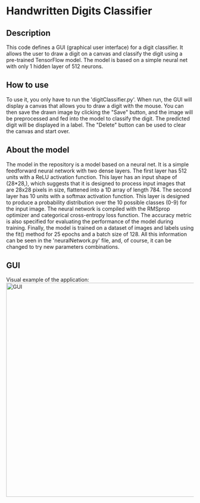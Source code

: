 # Handwritten Digits Classifier

## Description
This code defines a GUI (graphical user interface) for a digit classifier. It allows the user to draw a digit on a canvas and classify 
the digit using a pre-trained TensorFlow model. The model is based on a simple neural net with only 1 hidden layer of 512 neurons.


## How to use
To use it, you only have to run the 'digitClassifier.py'. When run, the GUI will display a canvas that allows you to draw a digit with the mouse.
You can then save the drawn image by clicking the "Save" button, and the image will be preprocessed and fed into the model to classify the digit.
The predicted digit will be displayed in a label. The "Delete" button can be used to clear the canvas and start over.

## About the model
The model in the repository is a model based on a neural net. It is a simple feedforward neural network with two dense layers. 
The first layer has 512 units with a ReLU activation function. This layer has an input shape of (28*28,), which suggests that it is designed to process input images that are 28x28 pixels in size, flattened into a 1D array of length 784.
The second layer has 10 units with a softmax activation function. This layer is designed to produce a probability distribution over the 10 possible classes (0-9) for the input image.
The neural network is compiled with the RMSprop optimizer and categorical cross-entropy loss function. 
The accuracy metric is also specified for evaluating the performance of the model during training.
Finally, the model is trained on a dataset of images and labels using the fit() method for 25 epochs and a batch size of 128.
All this information can be seen in the 'neuralNetwork.py' file, and, of course, it can be changed to try new parameters combinations.

## GUI
Visual example of the application:    
<img width="574" alt="GUI" src="https://user-images.githubusercontent.com/90279135/234730629-dd2d4a0a-b997-4dca-9902-795010e34103.png">

